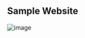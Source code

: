 ## Sample Website
![image](https://cloud.githubusercontent.com/assets/20421824/19425713/c3cff316-9468-11e6-8809-d9da483dc678.png)
